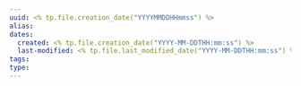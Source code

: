 ```yaml
---
uuid: <% tp.file.creation_date("YYYYMMDDHHmmss") %>
alias:
dates:
  created: <% tp.file.creation_date("YYYY-MM-DDTHH:mm:ss") %>
  last-modified: <% tp.file.last_modified_date("YYYY-MM-DDTHH:mm:ss") %>
tags:
type:
---
```

